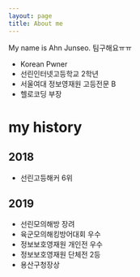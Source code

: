 ```yaml
---
layout: page
title: About me
---
```


My name is Ahn Junseo.
팀구해요ㅠㅠ

- Korean Pwner
- 선린인터넷고등학교 2학년
- 서울여대 정보영재원 고등전문 B
- 헬로코딩 부장
# my history

## 2018
  - 선린고등해커 6위
  
## 2019
  - 선린모의해방 장려
  - 육군모의해킹방어대회 우수
  - 정보보호영재원 개인전 우수
  - 정보보호영재원 단체전 2등
  - 용산구청장상
